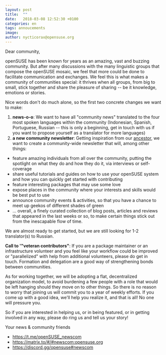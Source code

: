 ```yaml
---
layout: post
title:  ""
date:   2018-03-08 12:52:30 +0100
categories: en
tags: annoucements
image:
author: nycticorax@opensuse.org 
---
```

Dear community,

openSUSE has been known for years as an amazing, vast and buzzing community. But after many discussions with the many linguistic groups that compose the openSUSE mosaic, we feel that more could be done to facilitate communication and exchanges. We feel this is what makes a community of communities special: it thrives when all groups, from big to small, stick together and share the pleasure of sharing -- be it knowledge, emotions or stories.

Nice words don't do much alone, so the first two concrete changes we want to make:

1. __news-o-o__: We want to have all "community news" translated to the four most spoken languages within the community (Indonesian, Spanish, Portuguese, Russian -- this is only a beginning, get in touch with us if you want to propose yourself as a translator for more languages) 
2. __a new community newsletter__: Getting inspiration from our [ancestor](https://en.opensuse.org/Category:Weekly_news_issues), we want to create a community-wide newsletter that will, among other things:
* feature amazing individuals from all over the community, putting the spotlight on what they do and how they do it, via interviews or self-coverage
* share useful tutorials and guides on how to use your openSUSE system and how you can quickly get started with contributing
* feature interesting packages that may use some love
* expose places in the community where your interests and skills would be best put to use
* announce community events & activities, so that you have a chance to meet up geekos of different shades of green
* ... overall, a finely curated collection of blog posts, articles and reviews that appeared in the last weeks or so, to make certain things stick out from the inescapable flow of time.
    
We are almost ready to get started, but we are still looking for 1-2 translator(s) to Russian.

__Call to '"veteran contributors"__: If you are a package maintainer or an infrastructure volunteer and you feel like your workflow could be improved or "parallelized" with help from additional volunteers, please do get in touch. Formation and delegation are a good way of strengthening bonds between communities.

As for working together, we will be adopting a flat, decentralized organization model, to avoid burdening a few people with a role that would be left hanging should they move on to other things. So there is no reason to worry that joining us will commit you to a year of weekly efforts. If you come up with a good idea, we'll help you realize it, and that is all! No one will pressure you.

So if you are interested in helping us, or in being featured, or in getting involved in any way, please do ring us and tell us your story!

Your news & community friends

* https://t.me/openSUSE_newscom
* https://matrix.to/#/#newscom:opensuse.org
* https://discord.gg/opensuse#newscom